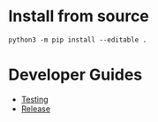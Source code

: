 # Install from source

```
python3 -m pip install --editable .
```

# Developer Guides

- [Testing](testing.md)
- [Release](release.md)
